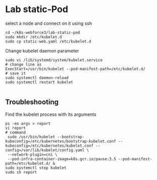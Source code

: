 # Lab static-Pod

select a node and connect on it using ssh
```shell
cd ~/k8s-webforce3/lab-static-pod
sudo mkdir /etc/kubelet.d
sudo cp static-web.yaml /etc/kubelet.d
```
Change kubelet daemon parameter
```shell
sudo vi /lib/systemd/system/kubelet.service 
# change line as
ExecStart=/usr/bin/kubelet --pod-manifest-path=/etc/kubelet.d/
# save it 
sudo systemctl daemon-reload
sudo systemctl restart kubelet


```
## Troubleshooting 
Find the kubelet process with its arguments
```shell
ps -eo args > report 
vi report
# command
 sudo /usr/bin/kubelet --bootstrap-kubeconfig=/etc/kubernetes/bootstrap-kubelet.conf --kubeconfig=/etc/kubernetes/kubelet.conf --config=/var/lib/kubelet/config.yaml \ 
 --network-plugin=cni \
 --pod-infra-container-image=k8s.gcr.io/pause:3.5 --pod-manifest-path=/etc/kubelet.d/ &
sudo systemctl stop kubelet
sudo sh report

```



